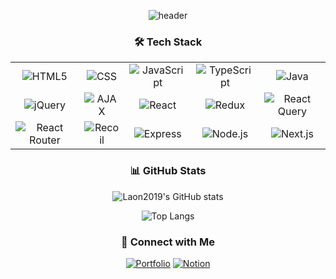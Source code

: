 <div align="center">

![header](https://capsule-render.vercel.app/api?type=rounded&color=timeGradient&text=Welcome%20to%20Laon2019's%20GitHub%20👋&animation=twinkling&fontSize=40&fontAlignY=50&fontAlign=50&height=180)

### 🛠️ Tech Stack
<table align="center">
  <tr>
    <td align="center"><img src="https://img.shields.io/badge/-HTML5-E34F26?style=flat&logo=html5&logoColor=white" alt="HTML5"></td>
    <td align="center"><img src="https://img.shields.io/badge/-CSS-1572B6?style=flat&logo=css3&logoColor=white" alt="CSS"></td>
    <td align="center"><img src="https://img.shields.io/badge/-JavaScript-F7DF1E?style=flat&logo=javascript&logoColor=black" alt="JavaScript"></td>
    <td align="center"><img src="https://img.shields.io/badge/-TypeScript-3178C6?style=flat&logo=typescript&logoColor=white" alt="TypeScript"></td>
    <td align="center"><img src="https://img.shields.io/badge/-Java-007396?style=flat&logo=openjdk&logoColor=white" alt="Java"></td>
  </tr>
  <tr>
    <td align="center"><img src="https://img.shields.io/badge/-jQuery-0769AD?style=flat&logo=jquery&logoColor=white" alt="jQuery"></td>
    <td align="center"><img src="https://img.shields.io/badge/-AJAX-005F8C?style=flat&logo=ajax&logoColor=white" alt="AJAX"></td>
    <td align="center"><img src="https://img.shields.io/badge/-React-61DAFB?style=flat&logo=react&logoColor=black" alt="React"></td>
    <td align="center"><img src="https://img.shields.io/badge/-Redux-764ABC?style=flat&logo=redux&logoColor=white" alt="Redux"></td>
    <td align="center"><img src="https://img.shields.io/badge/-ReactQuery-FF4154?style=flat&logo=react-query&logoColor=white" alt="React Query"></td>
  </tr>
  <tr>
    <td align="center"><img src="https://img.shields.io/badge/-ReactRouter-CA4245?style=flat&logo=react-router&logoColor=white" alt="React Router"></td>
    <td align="center"><img src="https://img.shields.io/badge/-Recoil-3578E5?style=flat&logo=recoil&logoColor=white" alt="Recoil"></td>
    <td align="center"><img src="https://img.shields.io/badge/-Express-000000?style=flat&logo=express&logoColor=white" alt="Express"></td>
    <td align="center"><img src="https://img.shields.io/badge/-Node.js-339933?style=flat&logo=node.js&logoColor=white" alt="Node.js"></td>
    <td align="center"><img src="https://img.shields.io/badge/-Next.js-000000?style=flat&logo=next.js&logoColor=white" alt="Next.js"></td>
  </tr>
</table>

### 📊 GitHub Stats
![Laon2019's GitHub stats](https://github-readme-stats.vercel.app/api?username=laon2019&show_icons=true&theme=radical)

![Top Langs](https://github-readme-stats.vercel.app/api/top-langs/?username=laon2019&layout=compact&theme=radical)

### 🔗 Connect with Me
[![Portfolio](https://img.shields.io/badge/-Portfolio-000000?style=flat&logo=github&logoColor=white)](https://laon2019.github.io/MY_PORTFOLIO/)
[![Notion](https://img.shields.io/badge/-Notion-000000?style=flat&logo=notion&logoColor=white)](https://lemon-jitterbug-d06.notion.site/b715768f54bd4a189d0487a2d78ba77f?v=b51ad5a403584bd1974fba9540fe0289&pvs=4)

</div>
